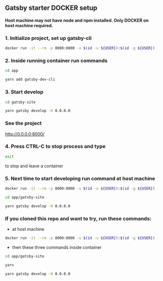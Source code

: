 ## Gatsby starter DOCKER setup
#### Host machine may not have node and npm installed. Only DOCKER on host machine required.

### 1. Initialize project, set up gatsby-cli
```bash
docker run -it --rm -p 8000:8000 -u $(id -u ${USER}):$(id -g ${USER}) -v ${PWD}:/app node:11 /bin/sh
```

### 2. Inside running container run commands
```bash
cd app
```

```bash
yarn add gatsby-dev-cli
```

### 3. Start develop

```bash
cd gatsby-site
```

```bash
yarn gatsby develop -H 0.0.0.0
```

### See the project
http://0.0.0.0:8000/

### 4. Press CTRL-C to stop process and type
```bash
exit
```
to stop and leave a container

### 5. Next time to start developing run command at host machine
```bash
docker run -it --rm -p 8000:8000 -u $(id -u ${USER}):$(id -g ${USER}) -v ${PWD}:/app node:11 /bin/sh
```
```bash
cd app/gatsby-site
```
```bash
yarn gatsby develop -H 0.0.0.0
```

### If you cloned this repo and want to try, run these commands:
* at host machine
```bash
docker run -it --rm -p 8000:8000 -u $(id -u ${USER}):$(id -g ${USER}) -v ${PWD}:/app node:11 /bin/sh
```
* then these three commands inside container
```bash
cd app/gatsby-site
```
```bash
yarn
```
```bash
yarn gatsby develop -H 0.0.0.0
```
 